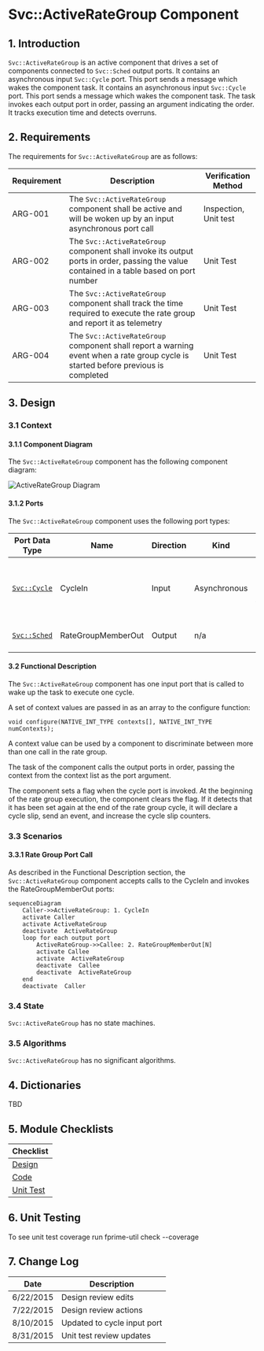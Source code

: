 # Svc::ActiveRateGroup Component

## 1. Introduction

`Svc::ActiveRateGroup` is an active component that drives a set of components connected to `Svc::Sched` output ports. 
It contains an asynchronous input `Svc::Cycle` port. This port sends a message which wakes the component task. 
It contains an asynchronous input `Svc::Cycle` port. This port sends a message which wakes the component task. 
The task invokes each output port in order, passing an argument indicating the order. It tracks execution time and detects overruns.

## 2. Requirements

The requirements for `Svc::ActiveRateGroup` are as follows:

Requirement | Description | Verification Method
----------- | ----------- | -------------------
ARG-001 | The `Svc::ActiveRateGroup` component shall be active and will be woken up by an input asynchronous port call | Inspection, Unit test
ARG-002 | The `Svc::ActiveRateGroup` component shall invoke its output ports in order, passing the value contained in a table based on port number | Unit Test
ARG-003 | The `Svc::ActiveRateGroup` component shall track the time required to execute the rate group and report it as telemetry | Unit Test
ARG-004 | The `Svc::ActiveRateGroup` component shall report a warning event when a rate group cycle is started before previous is completed  | Unit Test

## 3. Design

### 3.1 Context

#### 3.1.1 Component Diagram

The `Svc::ActiveRateGroup` component has the following component diagram:

![ActiveRateGroup Diagram](img/ActiveRateGroupBDD.jpg "ActiveRateGroup")

#### 3.1.2 Ports

The `Svc::ActiveRateGroup` component uses the following port types:

Port Data Type | Name | Direction | Kind | Usage
-------------- | ---- | --------- | ---- | -----
[`Svc::Cycle`](../../Sched/docs/sdd.md) | CycleIn | Input | Asynchronous | Receive a call to run one cycle of the rate group
[`Svc::Sched`](../../Sched/docs/sdd.md) | RateGroupMemberOut | Output | n/a | Rate group ports

#### 3.2 Functional Description

The `Svc::ActiveRateGroup` component has one input port that is called to wake up the task to execute one cycle.  

A set of context values are passed in as an array to the configure function:

```
void configure(NATIVE_INT_TYPE contexts[], NATIVE_INT_TYPE numContexts);
```

A context value can be used by a component to discriminate between more than one call in the rate group.

The task of the component calls the output ports in order, passing the context from the context list as the port argument. 

The component sets a flag when the cycle port is invoked. At the beginning of the rate group execution, the component clears 
the flag. 
If it detects that it has been set again at the end of the rate group cycle, it will declare a cycle slip, send an 
event, and increase the cycle slip counters. 

### 3.3 Scenarios

#### 3.3.1 Rate Group Port Call

As described in the Functional Description section, the `Svc::ActiveRateGroup` component accepts calls to the CycleIn and invokes the RateGroupMemberOut ports:

```mermaid
sequenceDiagram
    Caller->>ActiveRateGroup: 1. CycleIn
    activate Caller
    activate ActiveRateGroup
    deactivate  ActiveRateGroup 
    loop for each output port
        ActiveRateGroup->>Callee: 2. RateGroupMemberOut[N]
        activate Callee
        activate  ActiveRateGroup
        deactivate  Callee 
        deactivate  ActiveRateGroup 
    end
    deactivate  Caller 
```


### 3.4 State

`Svc::ActiveRateGroup` has no state machines.

### 3.5 Algorithms

`Svc::ActiveRateGroup` has no significant algorithms.

## 4. Dictionaries

TBD

## 5. Module Checklists

Checklist |
-------- |
[Design](Checklist_Design.xlsx) |
[Code](Checklist_Code.xlsx) |
[Unit Test](Checklist_Unit_Test.xls) |

## 6. Unit Testing

To see unit test coverage run fprime-util check --coverage

## 7. Change Log

Date | Description
---- | -----------
6/22/2015 | Design review edits
7/22/2015 | Design review actions
8/10/2015 | Updated to cycle input port 
8/31/2015 | Unit test review updates



